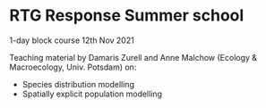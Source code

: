 # RTG Response Summer school

1-day block course 12th Nov 2021

Teaching material by Damaris Zurell and Anne Malchow (Ecology & Macroecology, Univ. Potsdam) on:
* Species distribution modelling
* Spatially explicit population modelling
